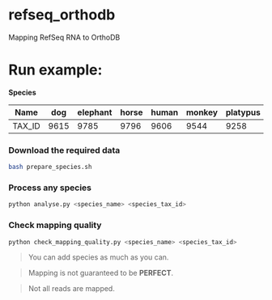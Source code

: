 # refseq_orthodb

Mapping RefSeq RNA to OrthoDB

 
# Run example:

**Species**

| Name   | dog  | elephant | horse | human | monkey | platypus | rabbit | mouse | cow  |
|--------|------|----------|-------|-------|--------|----------|--------|-------|------|
| TAX_ID | 9615 | 9785     | 9796  | 9606  | 9544   | 9258     | 9986   | 10090 | 9913 |

### Download the required data
```bash
bash prepare_species.sh
```

### Process any species
```bash
python analyse.py <species_name> <species_tax_id>
```
### Check mapping quality
```bash
python check_mapping_quality.py <species_name> <species_tax_id>
```

> You can add species as much as you can.
 
> Mapping is not guaranteed to be **PERFECT**.

> Not all reads are mapped.
> 
